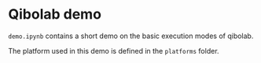 # Qibolab demo

`demo.ipynb` contains a short demo on the basic execution modes of qibolab.

The platform used in this demo is defined in the `platforms` folder.